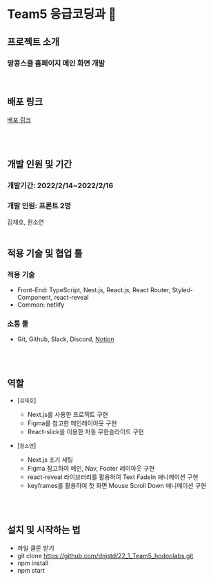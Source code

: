 # Team5 응급코딩과 🚨

## 프로젝트 소개

### 땅콩스쿨 홈페이지 메인 화면 개발


<br/>

## 배포 링크

<a href="https://eager-albattani-04a7aa.netlify.app/">배포 링크</a>

<br/><br/>

## 개발 인원 및 기간

### 개발기간: 2022/2/14~2022/2/16

### 개발 인원: 프론트 2명

김재호, 원소연
<br/><br/>

## 적용 기술 및 협업 툴

### 적용 기술

- Front-End: TypeScript, Nest.js, React.js, React Router, Styled-Component, react-reveal
- Common: netlify

### 소통 툴

- Git, Github, Slack, Discord, <a href="https://olive-trapezoid-dec.notion.site/5-1-e9820677aaf846c8865695ee31115036">Notion</a>

<br/><br/>

## 역할

- [`김재호`]
  - Next.js를 사용한 프로젝트 구현
  - Figma를 참고한 메인레이아웃 구현
  - React-slick을 이용한 자동 무한슬라이드 구현

- [`원소연`]
  - Next.js 초기 세팅
  - Figma 참고하여 메인, Nav, Footer 레이아웃 구현
  - react-reveal 라이브러리를 활용하여 Text FadeIn 애니메이션 구현
  - keyframes를 활용하여 첫 화면 Mouse Scroll Down 애니메이션 구현

<br/><br/>

## 설치 및 시작하는 법

- 파일 클론 받기
- git clone https://github.com/dnjstd/22_1_Team5_hodoolabs.git
- npm install
- npm start
  </br>
